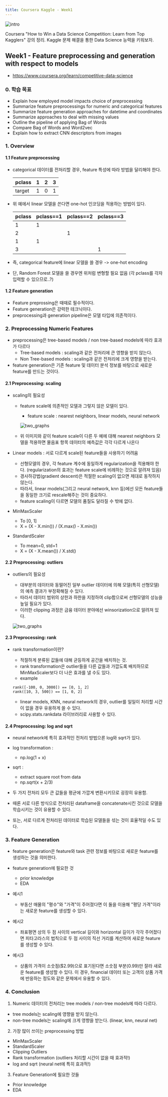 ```yaml
---
title: Coursera Kaggle - Week1
---
```


![intro](../img/posts/20190730_coursera_kaggle_intro.png)

Coursera "How to Win a Data Science Competition: Learn from Top Kagglers" 강의 정리. Kaggle 문제 해결을 통한 Data Science 능력을 키워보자.

## Week1 - Feature preprocessing and generation with respect to models

- https://www.coursera.org/learn/competitive-data-science


### 0. 학습 목표
- Explain how employed model impacts choice of preprocessing
- Summarize feature preprocessings for numeric and categorical features
- Summarize feature generation approaches for datetime and coordinates
- Summarize approaches to deal with missing values
- Outline the pipeline of applying Bag of Words
- Compare Bag of Words and Word2vec
- Explain how to extract CNN descriptors from images

### 1. Overview

#### 1.1 Feature preprocessing

- categorical 데이터를 전처리할 경우, feature 특성에 따라 방법을 달리해야 한다.


  pclass | 1 | 2 | 3
  -------|---|---|---
  target | 1 | 0 | 1


- 위 예에서 linear 모델을 쓴다면 one-hot 인코딩을 적용하는 방법이 있다.


  pclass | pclass==1 | pclass==2 | pclass==3
  -------|---|---|---
  1 | 1 |  |
  2 | | 1 |
  1 | 1 |  |
  3 | | | 1


- 즉, categorical feature에 linear 모델을 쓸 경우 -> one-hot encoding
- 단, Random Forest 모델을 쓸 경우엔 위처럼 변형할 필요 없음 (각 pclass를 각자 입력할 수 있으므로..?)

#### 1.2 Feature generation

- Feature preprossing은 때때로 필수적이다.
- Feature generation은 강력한 테크닉이다.
- preprocessing과 generation pipeline은 모델 타입에 의존적이다.


### 2. Preprocessing Numeric Features

- preprocessing은 tree-based models / non tree-based models에 따라 효과가 다르다
    - Tree-based models : scaling과 같은 전처리에 큰 영향을 받지 않는다.
    - Non Tree-based models : scaling과 같은 전처리에 크게 영향을 받는다.
- feature generation은 기존 feature 및 데이터 분석 정보를 바탕으로 새로운 feature를 만드는 것이다.

#### 2.1 Preprocessing: scaling

- scaling의 필요성
  - feature scale에 의존적인 모델과 그렇지 않은 모델이 있다.
    - feature scale : nearest neighbors, linear models, neural network

    ![two_graphs](../img/posts/20190729_two_graphs.png)

  - 위 이미지와 같이 feature scale이 다른 두 예에 대해 nearest neighbors 모델을 적용하면 물음표 항목 데이터의 예측값은 각각 다르게 나온다

- Linear models : 서로 다르게 scale된 feature들을 사용하기 어려움
  - 선형모델의 경우, 각 feature 계수에 동일하게 regularization을 적용해야 한다.
(regularization의 효과는 feature scale에 비례하는 것으로 알려져 있음)
  - 경사하강법(gradient descent)은 적절한 scaling이 없으면 제대로 동작하지 않는다.
  - 따라서, linear models(그리고 neural network, knn 등)에선 모든 feature들을 동일한 크기로 rescale해주는 것이 중요하다.
  - feature scaling이 다르면 모델의 품질도 달라질 수 밖에 없다.


- MinMaxScaler
  - To [0, 1]
  - X = (X - X.min()) / (X.max() - X.min())

- StandardScaler
  - To mean=0, std=1
  - X = (X - X.mean()) / X.std()

#### 2.2 Preprocessing: outliers

- outliers의 필요성
  - 대부분의 데이터와 동떨어진 일부 outlier 데이터에 의해 모델(특히 선형모델)의 예측 결과가 부정확해질 수 있다.
  - 따라서 데이터 범위의 상한과 하한을 지정하여 clip함으로써 선형모델의 성능을 높일 필요가 있다.
  - 이러한 clipping 과정은 금융 데이터 분야에선 winsorization으로 알려져 있다.

  ![two_graphs](../img/posts/20190730_outliers_clipping.png)

#### 2.3 Preprocessing: rank

- rank transformation이란?
  - 적절하게 분류된 값들에 대해 균등하게 공간을 배치하는 것.
  - rank transformation은 outlier들을 다른 값들과 가깝도록 배치하므로 MinMaxScaler보다 더 나은 효과를 낼 수도 있다.
  - example
  ```
  rank([-100, 0, 3000]) == [0, 1, 2]
  rank([10, 3, 500]) == [1, 0, 2]
  ```

  - linear models, KNN, neural network의 경우, outlier를 일일이 처리할 시간이 없을 경우 유용하게 쓸 수 있다.
  - scipy.stats.rankdata 라이브러리로 사용할 수 있다.


#### 2.4 Preprocessing: log and sqrt

- neural network에 특히 효과적인 전처리 방법으론 log와 sqrt가 있다.
- log transformation :
  - np.log(1 + x)

- sqrt :
  - extract square root from data
  - np.sqrt(x + 2/3)

- 두 가지 전처리 모두 큰 값들을 평균에 가깝게 변환시키므로 굉장히 유용함.
- 때론 서로 다른 방식으로 전처리된 dataframe을 concatenate시킨 것으로 모델을 학습시키는 것이 유용할 수 있다.
- 또는, 서로 다르게 전처리된 데이터로 학습된 모델들을 섞는 것이 효율적일 수도 있다.

### 3. Feature Generation

- feature generation은 feature와 task 관련 정보를 바탕으로 새로운 feature를 생성하는 것을 의미한다.
- feature generation에 필요한 것
  - prior knowledge
  - EDA

- 예시1
  - 부동산 매물의 "평수"와 "가격"이 주어졌다면 이 둘을 이용해 "평당 가격"이라는 새로운 feature를 생성할 수 있다.
- 예시2
  - 좌표평면 상의 두 점 사이의 vertical 길이와 horizontal 길이가 각각 주어졌다면 피타고라스의 법칙으로 두 점 사이의 직선 거리를 계산하여 새로운 feature를 생성할 수 있다.
- 예시3
  - 상품의 가격이 소숫점(\$2.99)으로 표기된다면 소숫점 부분(0.99)만 잘라 새로운 feature를 생성할 수 있다. 이 경우, financial 데이터 또는 고객의 상품 가격에 반응하는 정도와 같은 문제에서 유용할 수 있다.

### 4. Conclusion

1. Numeric 데이터의 전처리는 tree models / non-tree models에 따라 다르다.
  - tree models는 scaling에 영향을 받지 않는다.
  - non-tree models는 scaling에 크게 영향을 받는다. (linear, knn, neural net)
2. 가장 많이 쓰이는 preprocessing 방법
  - MinMaxScaler
  - StandardScaler
  - Clipping Outliers
  - Rank transformation (outliers 처리할 시간이 없을 때 효과적!)
  - log and sqrt (neural net에 특히 효과적!)
3. Feature Generation에 필요한 것들
  - Prior knowledge
  - EDA

